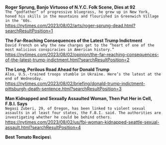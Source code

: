 **Roger Sprung, Banjo Virtuoso of N.Y.C. Folk Scene, Dies at 92**\
`The “godfather” of progressive bluegrass, he grew up in New York, honed his skills in the mountains and flourished in Greenwich Village in the ’60s.`\
https://nytimes.com/2023/08/02/arts/roger-sprung-dead.html?searchResultPosition=1

**The Far-Reaching Consequences of the Latest Trump Indictment**\
`David French on why the new charges get to the “heart of one of the most malicious conspiracies in American history.”`\
https://nytimes.com/2023/08/02/opinion/the-far-reaching-consequences-of-the-latest-trump-indictment.html?searchResultPosition=2

**The Long, Perilous Road Ahead for Donald Trump**\
`Also, U.S.-trained troops stumble in Ukraine. Here’s the latest at the end of Wednesday.`\
https://nytimes.com/2023/08/02/briefing/donald-trump-indictment-pittsburgh-death-sentence.html?searchResultPosition=3

**Man Kidnapped and Sexually Assaulted Woman, Then Put Her in Cell, F.B.I. Says**\
`Negasi Zuberi, 29, of Oregon, has been linked to violent sexual assaults in at least four states, the F.B.I. said. The authorities are investigating whether he could be behind others.`\
https://nytimes.com/2023/08/02/us/fbi-woman-kidnapped-seattle-sexual-assault.html?searchResultPosition=4

**Best Tomato Recipes**\
